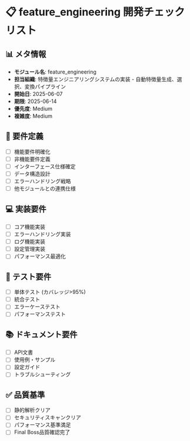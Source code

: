# 📋 feature_engineering 開発チェックリスト

## 📊 メタ情報
- **モジュール名**: feature_engineering
- **担当組織**: 特徴量エンジニアリングシステムの実装 - 自動特徴量生成、選択、変換パイプライン
- **開始日**: 2025-06-07
- **期限**: 2025-06-14
- **優先度**: Medium
- **複雑度**: Medium

## 🎯 要件定義
- [ ] 機能要件明確化
- [ ] 非機能要件定義
- [ ] インターフェース仕様確定
- [ ] データ構造設計
- [ ] エラーハンドリング戦略
- [ ] 他モジュールとの連携仕様

## 💻 実装要件
- [ ] コア機能実装
- [ ] エラーハンドリング実装
- [ ] ログ機能実装
- [ ] 設定管理実装
- [ ] パフォーマンス最適化

## 🧪 テスト要件
- [ ] 単体テスト (カバレッジ>95%)
- [ ] 統合テスト
- [ ] エラーケーステスト
- [ ] パフォーマンステスト

## 📚 ドキュメント要件
- [ ] API文書
- [ ] 使用例・サンプル
- [ ] 設定ガイド
- [ ] トラブルシューティング

## ✅ 品質基準
- [ ] 静的解析クリア
- [ ] セキュリティスキャンクリア
- [ ] パフォーマンス基準満足
- [ ] Final Boss品質確認完了
